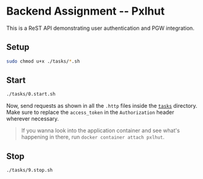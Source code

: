# Backend Assignment -- Pxlhut

This is a ReST API demonstrating user authentication and PGW integration.

## Setup

```bash
sudo chmod u+x ./tasks/*.sh
```

## Start

```bash
./tasks/0.start.sh
```

Now, send requests as shown in all the `.http` files inside the [`tasks`](./tasks) directory. Make sure to replace the `access_token` in the `Authorization` header wherever necessary.

> If you wanna look into the application container and see what's happening in there, run `docker container attach pxlhut`.

## Stop

```bash
./tasks/9.stop.sh
```
